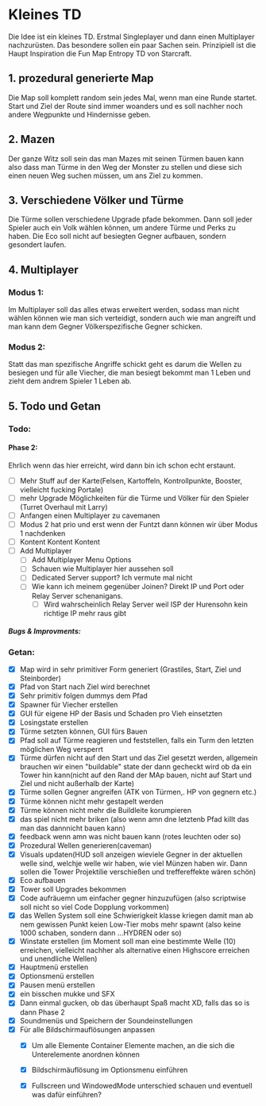 # Kleines TD

Die Idee ist ein kleines TD. Erstmal Singleplayer und dann einen Multiplayer 
nachzurüsten. Das besondere sollen ein paar Sachen sein. Prinzipiell ist die
Haupt Inspiration die Fun Map Entropy TD von Starcraft.  

## 1. prozedural generierte Map

Die Map soll komplett random sein jedes Mal, wenn man eine Runde startet.
Start und Ziel der Route sind immer woanders und es soll nachher noch andere Wegpunkte und Hindernisse geben.

## 2. Mazen 

Der ganze Witz soll sein das man Mazes mit seinen Türmen bauen kann also
dass man Türme in den Weg der Monster zu stellen und diese sich einen neuen Weg suchen müssen, um ans Ziel zu kommen. 

## 3. Verschiedene Völker und Türme 

Die Türme sollen verschiedene Upgrade pfade bekommen. Dann soll jeder Spieler auch ein 
Volk wählen können, um andere Türme und Perks zu haben. Die Eco soll nicht auf besiegten 
Gegner aufbauen, sondern gesondert laufen. 

## 4. Multiplayer

### Modus 1:

Im Multiplayer soll das alles etwas erweitert werden, sodass man nicht wählen können
wie man sich verteidigt, sondern auch wie man angreift und man kann dem Gegner Völkerspezifische Gegner schicken. 

### Modus 2: 

Statt das man spezifische Angriffe schickt geht es darum die Wellen zu besiegen und für alle Viecher, die man besiegt bekommt man 1 Leben und zieht dem andrem Spieler 1 Leben ab.

## 5. Todo und Getan 

### Todo: 

#### Phase 2: 

Ehrlich wenn das hier erreicht, wird dann bin ich schon echt erstaunt.

- [ ] Mehr Stuff auf der Karte(Felsen, Kartoffeln, Kontrollpunkte, Booster, vielleicht fucking Portale)
- [ ] mehr Upgrade Möglichkeiten für die Türme und Völker für den Spieler (Turret Overhaul mit Larry)
- [ ] Anfangen einen Multiplayer zu cavemanen 
- [ ] Modus 2 hat prio und erst wenn der Funtzt dann können wir über Modus 1 nachdenken
- [ ] Kontent Kontent Kontent
- [ ] Add Multiplayer
  - [ ] Add Multiplayer Menu Options
  - [ ] Schauen wie Multiplayer hier aussehen soll
  - [ ] Dedicated Server support? Ich vermute mal nicht
  - [ ] Wie kann ich meinem gegenüber Joinen? Direkt IP und Port oder Relay Server schenanigans.
    - [ ] Wird wahrscheinlich Relay Server weil ISP der Hurensohn kein richtige IP mehr raus gibt

##### Bugs & Improvments:


### Getan: 

- [x] Map wird in sehr primitiver Form generiert (Grastiles, Start, Ziel und Steinborder)
- [x] Pfad von Start nach Ziel wird berechnet
- [x] Sehr primitiv folgen dummys dem Pfad
- [x] Spawner für Viecher erstellen 
- [x] GUI für eigene HP der Basis und Schaden pro Vieh einsetzten
- [x] Losingstate erstellen
- [x] Türme setzten können, GUI fürs Bauen
- [x] Pfad soll auf Türme reagieren und feststellen, falls ein Turm den letzten möglichen Weg versperrt
- [x] Türme dürfen nicht auf den Start und das Ziel gesetzt werden, allgemein brauchen wir einen "buildable" state 
  der dann gecheckt wird ob da ein Tower hin kann(nicht auf den Rand der MAp bauen, nicht auf Start und Ziel und nicht außerhalb der Karte) 
- [x] Türme sollen Gegner angreifen (ATK von Türmen,. HP von gegnern etc.)
- [x] Türme können nicht mehr gestapelt werden 
- [x] Türme können nicht mehr die Buildleite korumpieren
- [x] das spiel nicht mehr briken (also wenn amn dne letztenb Pfad killt das man das dannnicht bauen kann)
- [x] feedback wenn amn was nicht bauen kann (rotes leuchten oder so)
- [x] Prozedural Wellen generieren(caveman)
- [x] Visuals updaten(HUD soll anzeigen wieviele Gegner in der aktuellen welle sind, welchje welle wir haben, wie viel Münzen haben wir. Dann sollen die Tower Projektilie verschießen und treffereffekte wären schön)
- [x] Eco aufbauen  
- [x] Tower soll Upgrades bekommen
- [x] Code aufräuemn um einfacher gegner hinzuzufügen (also scriptwise soll nicht so viel Code Dopplung vorkommen)
- [x] das Wellen System soll eine Schwierigkeit klasse kriegen damit man ab nem gewissen Punkt keien Low-Tier mobs mehr spawnt (also keine 1000 schaben, sondern dann ...HYDREN oder so)
- [x] Winstate erstellen (im Moment soll man eine bestimmte Welle (10) erreichen, vielleicht nachher als alternative einen Highscore erreichen und unendliche Wellen)
- [x] Hauptmenü erstellen 
- [x] Optionsmenü erstellen
- [x] Pausen menü erstellen
- [x] ein bisschen mukke und SFX 
- [x] Dann einmal gucken, ob das überhaupt Spaß macht XD, falls das so is dann Phase 2
- [x] Soundmenüs und Speichern der Soundeinstellungen 
- [x] Für alle Bildschirmauflösungen anpassen
  - [x] Um alle Elemente Container Elemente machen, an die sich die Unterelemente anordnen können
  - [x] Bildschirmäuflösung im Optionsmenu einführen
  - [x] Fullscreen und WindowedMode unterschied schauen und eventuell was dafür einführen?

